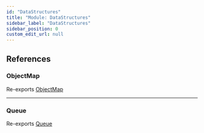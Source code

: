 ```yaml
---
id: "DataStructures"
title: "Module: DataStructures"
sidebar_label: "DataStructures"
sidebar_position: 0
custom_edit_url: null
---
```


## References

### ObjectMap

Re-exports [ObjectMap](../classes/DataStructures_ObjectMap.ObjectMap.md)

___

### Queue

Re-exports [Queue](../classes/DataStructures_Queue.Queue.md)
